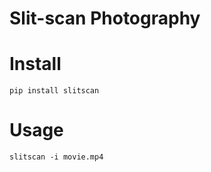 Slit-scan Photography
=====================

# Install

```
pip install slitscan
```

# Usage

```
slitscan -i movie.mp4
```
